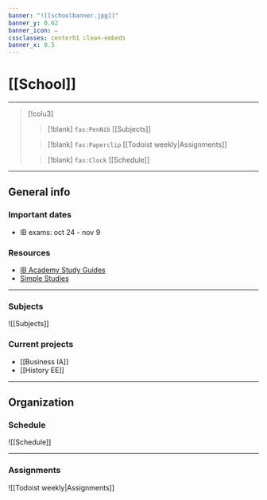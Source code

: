 ```yaml
---
banner: "![[schoolbanner.jpg]]"
banner_y: 0.62
banner_icon: ✏️
cssclasses: centerh1 clean-embeds
banner_x: 0.5
---
```

# [[School]]

___
> [!colu3] 
> > [!blank]
> > `fas:PenNib` [[Subjects]]
>
> > [!blank]
> > `fas:Paperclip` [[Todoist weekly|Assignments]]
> 
> > [!blank]
> > `fas:Clock` [[Schedule]]
___
## General info
### Important dates

- IB exams: oct 24 - nov 9


### Resources

- [IB Academy Study Guides](https://ib-academy.nl/free-resources)
- [Simple Studies](https://www.simplestudies.org/resources)

___
### Subjects

![[Subjects]]

### Current projects

- [[Business IA]]
- [[History EE]]

___
## Organization
### Schedule

![[Schedule]]
___
### Assignments
![[Todoist weekly|Assignments]]
